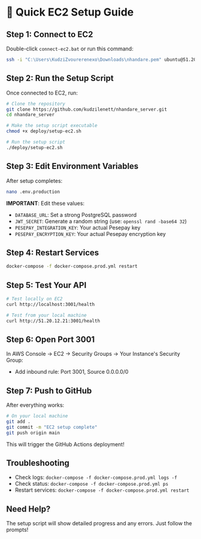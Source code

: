 # 🚀 Quick EC2 Setup Guide

## **Step 1: Connect to EC2**

Double-click `connect-ec2.bat` or run this command:

```bash
ssh -i "C:\Users\KudziZvourerenexo\Downloads\nhandare.pem" ubuntu@51.20.12.21
```

## **Step 2: Run the Setup Script**

Once connected to EC2, run:

```bash
# Clone the repository
git clone https://github.com/kudzilenett/nhandare_server.git
cd nhandare_server

# Make the setup script executable
chmod +x deploy/setup-ec2.sh

# Run the setup script
./deploy/setup-ec2.sh
```

## **Step 3: Edit Environment Variables**

After setup completes:

```bash
nano .env.production
```

**IMPORTANT**: Edit these values:

- `DATABASE_URL`: Set a strong PostgreSQL password
- `JWT_SECRET`: Generate a random string (use: `openssl rand -base64 32`)
- `PESEPAY_INTEGRATION_KEY`: Your actual Pesepay key
- `PESEPAY_ENCRYPTION_KEY`: Your actual Pesepay encryption key

## **Step 4: Restart Services**

```bash
docker-compose -f docker-compose.prod.yml restart
```

## **Step 5: Test Your API**

```bash
# Test locally on EC2
curl http://localhost:3001/health

# Test from your local machine
curl http://51.20.12.21:3001/health
```

## **Step 6: Open Port 3001**

In AWS Console → EC2 → Security Groups → Your Instance's Security Group:

- Add inbound rule: Port 3001, Source 0.0.0.0/0

## **Step 7: Push to GitHub**

After everything works:

```bash
# On your local machine
git add .
git commit -m "EC2 setup complete"
git push origin main
```

This will trigger the GitHub Actions deployment!

## **Troubleshooting**

- Check logs: `docker-compose -f docker-compose.prod.yml logs -f`
- Check status: `docker-compose -f docker-compose.prod.yml ps`
- Restart services: `docker-compose -f docker-compose.prod.yml restart`

## **Need Help?**

The setup script will show detailed progress and any errors. Just follow the prompts!
